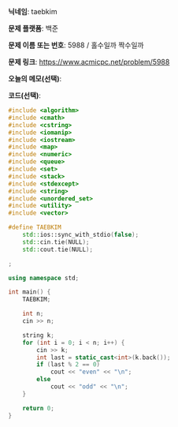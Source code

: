 **닉네임**: taebkim

**문제 플랫폼**: 백준

**문제 이름 또는 번호**: 5988 / 홀수일까 짝수일까

**문제 링크**: https://www.acmicpc.net/problem/5988

**오늘의 메모(선택)**: 

**코드(선택)**:

```c++
#include <algorithm>
#include <cmath>
#include <cstring>
#include <iomanip>
#include <iostream>
#include <map>
#include <numeric>
#include <queue>
#include <set>
#include <stack>
#include <stdexcept>
#include <string>
#include <unordered_set>
#include <utility>
#include <vector>

#define TAEBKIM                                                                \
    std::ios::sync_with_stdio(false);                                          \
    std::cin.tie(NULL);                                                        \
    std::cout.tie(NULL);

;

using namespace std;

int main() {
    TAEBKIM;

    int n;
    cin >> n;

    string k;
    for (int i = 0; i < n; i++) {
        cin >> k;
        int last = static_cast<int>(k.back());
        if (last % 2 == 0)
            cout << "even" << "\n";
        else
            cout << "odd" << "\n";
    }

    return 0;
}
```